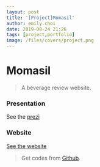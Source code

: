```yaml
---
layout: post
title: '[Project]Momasil'
author: emily.choi
date: 2019-08-24 21:26
tags: [project,portfolio]
image: /files/covers/project.png
---
```


# Momasil

> A beverage review website.

###  Presentation

See the [prezi](https://prezi.com/pkqkugotjnep/?utm_campaign=share&utm_medium=copy)

### Website
[See the website](http://101.101.163.239:8080/jsppro1/jsp/index.jsp)


> Get codes from [Github](https://github.com/youngchoi2094/momasil-project).
